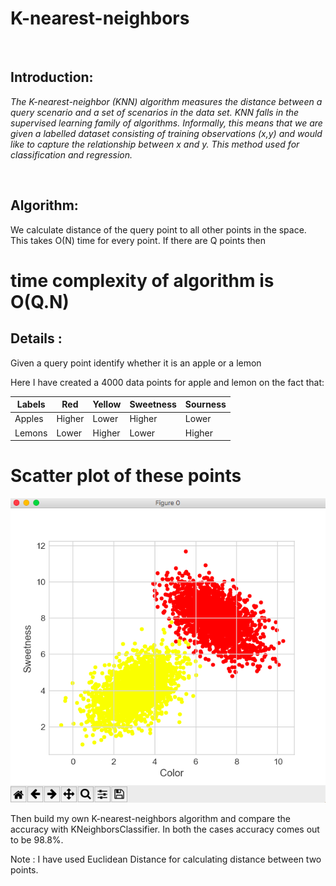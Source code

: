 # K-nearest-neighbors
<br>

## Introduction:
*The K-nearest-neighbor (KNN) algorithm measures the distance between a query scenario and a set of scenarios in the data set.
KNN falls in the supervised learning family of algorithms. Informally, this means that we are given a labelled dataset consisting of training observations (x,y) and would like to capture the relationship between x and y.
This method used for classification and regression.*

<br>

## Algorithm:
We calculate distance of the query point to all other points in the space. This takes O(N) time for every point.
If there are Q points then 
# time complexity of algorithm is O(Q.N)

## Details :
Given a query point identify whether it is an apple or a lemon

Here I have created a 4000 data points for apple and lemon on the fact that: 

| Labels | Red | Yellow | Sweetness | Sourness |
| --- | --- | --- | --- | --- |
| Apples | Higher | Lower | Higher | Lower |
| Lemons | Lower | Higher | Lower | Higher |

# Scatter plot of these points
<img  src = "https://github.com/codeboy47/K-nearest-neighbors/blob/master/Images/scatterPlot.PNG" />


Then build my own K-nearest-neighbors algorithm and compare the accuracy with KNeighborsClassifier. In both the cases accuracy comes out to be 98.8%. 

Note : I have used Euclidean Distance for calculating distance between two points.
